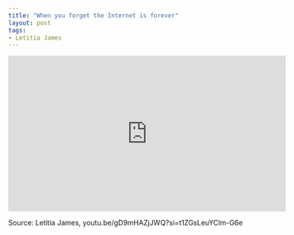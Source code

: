 ```yaml
---
title: "When you forget the Internet is forever"
layout: post
tags:
- Letitia James
---
```


<iframe width="560" height="315" src="https://www.youtube.com/embed/gD9mHAZjJWQ?si=CdLbGhUtmVsGe64Q" title="Letitia James wants to get Trump" frameborder="0" allow="accelerometer; autoplay; clipboard-write; encrypted-media; gyroscope; picture-in-picture; web-share" allowfullscreen></iframe>

Source: Letitia James, youtu.be/gD9mHAZjJWQ?si=t1ZGsLeuYClm-G6e

